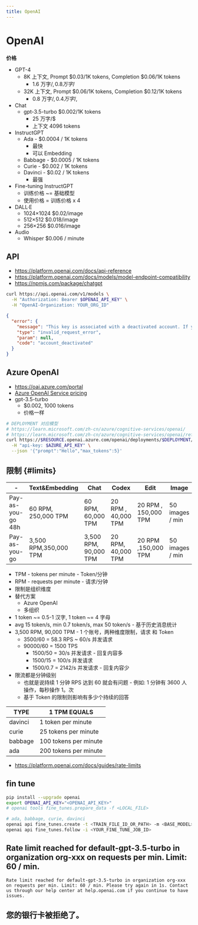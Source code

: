 ```yaml
---
title: OpenAI
---
```


# OpenAI

**价格**

- GPT-4
  - 8K 上下文, Prompt $0.03/1K tokens, Completion $0.06/1K tokens
    - 1.6 万字/$, 0.8 万字/$
  - 32K 上下文, Prompt $0.06/1K tokens, Completion $0.12/1K tokens
    - 0.8 万字/$, 0.4 万字/$,
- Chat
  - gpt-3.5-turbo $0.002/1K tokens
    - 25 万字/$
    - 上下文 4096 tokens
- InstructGPT
  - Ada - $0.0004 / 1K tokens
    - 最快
    - 可以 Embedding
  - Babbage - $0.0005 / 1K tokens
  - Curie - $0.002 / 1K tokens
  - Davinci - $0.02 / 1K tokens
    - 最强
- Fine-tuning InstructGPT
  - 训练价格 ~= 基础模型
  - 使用价格 = 训练价格 x 4
- DALL·E
  - 1024×1024 $0.02/image
  - 512×512 $0.018/image
  - 256×256 $0.016/image
- Audio
  - Whisper $0.006 / minute

## API

- https://platform.openai.com/docs/api-reference
- https://platform.openai.com/docs/models/model-endpoint-compatibility
- https://npmjs.com/package/chatgpt

```bash
curl https://api.openai.com/v1/models \
  -H "Authorization: Bearer $OPENAI_API_KEY" \
  -H "OpenAI-Organization: YOUR_ORG_ID"
```

```json
{
  "error": {
    "message": "This key is associated with a deactivated account. If you feel this is an error, contact us through our help center at help.openai.com.",
    "type": "invalid_request_error",
    "param": null,
    "code": "account_deactivated"
  }
}
```

## Azure OpenAI

- https://oai.azure.com/portal
- [Azure OpenAI Service pricing](https://azure.microsoft.com/en-us/pricing/details/cognitive-services/openai-service/)
- gpt-3.5-turbo
  - $0.002, 1000 tokens
  - 价格一样

```bash
# DEPLOYMENT 对应模型
# https://learn.microsoft.com/zh-cn/azure/cognitive-services/openai/
# https://learn.microsoft.com/zh-cn/azure/cognitive-services/openai/reference
curl https://$RESOURCE.openai.azure.com/openai/deployments/$DEPLOYMENT/completions?api-version=2023-05-15 \
  -H "api-key: $AZURE_API_KEY" \
  --json '{"prompt":"Hello","max_tokens":5}'
```

## 限制 {#limits}

| -                 | Text&Embedding        | Chat                  | Codex               | Edit                 | Image           | Audio  |
| ----------------- | --------------------- | --------------------- | ------------------- | -------------------- | --------------- | ------ |
| Pay-as-you-go 48h | 60 RPM, 250,000 TPM   | 60 RPM, 60,000 TPM    | 20 RPM , 40,000 TPM | 20 RPM , 150,000 TPM | 50 images / min | 50 RPM |
| Pay-as-you-go     | 3,500 RPM,350,000 TPM | 3,500 RPM, 90,000 TPM | 20 RPM, 40,000 TPM  | 20 RPM ,150,000 TPM  | 50 images / min | 50 RPM |

- TPM - tokens per minute - Token/分钟
- RPM - requests per minute - 请求/分钟
- 限制是组织维度
- 替代方案
  - Azure OpenAI
  - 多组织
- 1 token ~= 0.5-1 汉字, 1 token ~= 4 字母
- avg 15 token/s, min 0.7 token/s, max 50 token/s - 基于历史消息统计
- 3,500 RPM, 90,000 TPM - 1 个账号，两种维度限制，请求 和 Token
  - 3500/60 = 58.3 RPS ~ 60/s 并发请求
  - 90000/60 = 1500 TPS
    - 1500/50 = 30/s 并发请求 - 回复内容多
    - 1500/15 = 100/s 并发请求
    - 1500/0.7 = 2142/s 并发请求 - 回复内容少
- 限流都是分钟级别
  - 也就是说持续 1 分钟 RPS 达到 60 就会有问题 - 例如: 1 分钟有 3600 人操作，每秒操作 1。次
  - 基于 Token 的限制则影响有多少个持续的回答

| TYPE    | 1 TPM EQUALS          |
| ------- | --------------------- |
| davinci | 1 token per minute    |
| curie   | 25 tokens per minute  |
| babbage | 100 tokens per minute |
| ada     | 200 tokens per minute |

- https://platform.openai.com/docs/guides/rate-limits

## fin tune

```bash
pip install --upgrade openai
export OPENAI_API_KEY="<OPENAI_API_KEY>"
# openai tools fine_tunes.prepare_data -f <LOCAL_FILE>

# ada, babbage, curie, davinci
openai api fine_tunes.create -t <TRAIN_FILE_ID_OR_PATH> -m <BASE_MODEL>
openai api fine_tunes.follow -i <YOUR_FINE_TUNE_JOB_ID>
```

## Rate limit reached for default-gpt-3.5-turbo in organization org-xxx on requests per min. Limit: 60 / min.

```
Rate limit reached for default-gpt-3.5-turbo in organization org-xxx on requests per min. Limit: 60 / min. Please try again in 1s. Contact us through our help center at help.openai.com if you continue to have issues.
```

## 您的银行卡被拒绝了。
